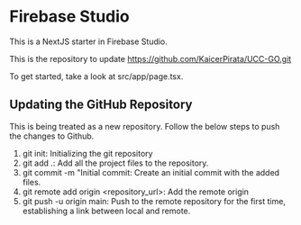 # Firebase Studio

This is a NextJS starter in Firebase Studio.

This is the repository to update https://github.com/KaicerPirata/UCC-GO.git

To get started, take a look at src/app/page.tsx.

## Updating the GitHub Repository

This is being treated as a new repository.  Follow the below steps to push the changes to Github.

1. git init: Initializing the git repository
2. git add .: Add all the project files to the repository.
3. git commit -m "Initial commit: Create an initial commit with the added files.
4. git remote add origin <repository_url>: Add the remote origin
5. git push -u origin main: Push to the remote repository for the first time, establishing a link between local and remote.


